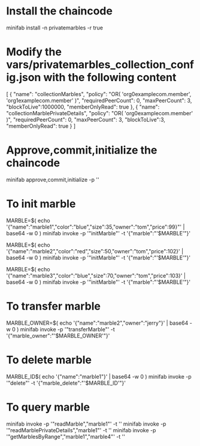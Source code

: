 # Install the chaincode
minifab install -n privatemarbles -r true

# Modify the vars/privatemarbles_collection_config.json with the following content
[
 {
    "name": "collectionMarbles",
    "policy": "OR( 'org0examplecom.member', 'org1examplecom.member' )",
    "requiredPeerCount": 0,
    "maxPeerCount": 3,
    "blockToLive":1000000,
    "memberOnlyRead": true
 },
 {
    "name": "collectionMarblePrivateDetails",
    "policy": "OR( 'org0examplecom.member' )",
    "requiredPeerCount": 0,
    "maxPeerCount": 3,
    "blockToLive":3,
    "memberOnlyRead": true
 }
]

# Approve,commit,initialize the chaincode
minifab approve,commit,initialize -p '' 

# To init marble
MARBLE=$( echo '{"name":"marble1","color":"blue","size":35,"owner":"tom","price":99}"' | base64 -w 0 )
minifab invoke -p '"initMarble"' -t '{"marble":"'$MARBLE'"}'

MARBLE=$( echo '{"name":"marble2","color":"red","size":50,"owner":"tom","price":102}' | base64 -w 0 )
minifab invoke -p '"initMarble"' -t '{"marble":"'$MARBLE'"}'

MARBLE=$( echo '{"name":"marble3","color":"blue","size":70,"owner":"tom","price":103}' | base64 -w 0 )
minifab invoke -p '"initMarble"' -t '{"marble":"'$MARBLE'"}'

# To transfer marble
MARBLE_OWNER=$( echo '{"name":"marble2","owner":"jerry"}' | base64 -w 0 )
minifab invoke -p '"transferMarble"' -t '{"marble_owner":"'$MARBLE_OWNER'"}'

# To delete marble
MARBLE_ID$( echo '{"name":"marble1"}' | base64 -w 0 )
minifab invoke -p '"delete"' -t '{"marble_delete":"'$MARBLE_ID'"}'

# To query marble
minifab invoke -p '"readMarble","marble1"' -t ''
minifab invoke -p '"readMarblePrivateDetails","marble1"' -t ''
minifab invoke -p '"getMarblesByRange","marble1","marble4"' -t ''

